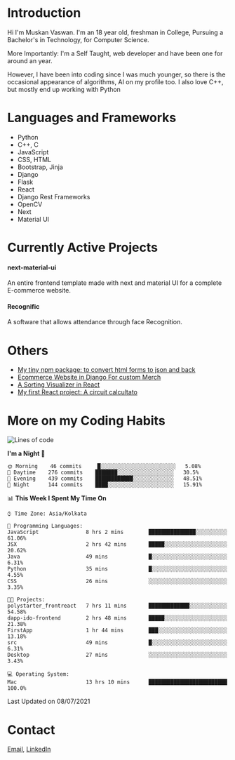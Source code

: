 <!-- - I’m currently working on:
&nbsp;&nbsp;&nbsp;&nbsp;&nbsp;&nbsp; *Circuits*[https://muskanvaswan.github.io/circuits] which, as the name suggests,  is a calculator for solving circuits with ease. This is my first React project
#### I’m currently learning : 
&nbsp;&nbsp;&nbsp;&nbsp;&nbsp;&nbsp; React.js
#### Ask me about:
&nbsp;&nbsp;&nbsp;&nbsp;&nbsp;&nbsp; Anything
#### How to reach me:
&nbsp;&nbsp;&nbsp;&nbsp;&nbsp;&nbsp; Email[mailto:muskanvaswan@gmail.com] LinkedIn[https://www.linkedin.com/in/muskan-vaswan?lipi=urn%3Ali%3Apage%3Ad_flagship3_profile_view_base_contact_details%3B%2FQpdlv5fQ12Ru4DkW2TysA%3D%3D]
#### Pronouns:
&nbsp;&nbsp;&nbsp;&nbsp;&nbsp;&nbsp; Her -->

# Introduction
Hi I'm Muskan Vaswan.
I'm an 18 year old,
freshman in College,
Pursuing a Bachelor's in Technology, for Computer Science.

More Importantly: I'm a Self Taught, web developer and have been one for around an year.

However, I have been into coding since I was much younger, so there is the occasional appearance of algorithms, AI on my profile too. I also love C++, but mostly end up working with Python


# Languages and Frameworks

- Python
- C++, C
- JavaScript
- CSS, HTML 
- Bootstrap, Jinja
- Django
- Flask
- React 
- Django Rest Frameworks
- OpenCV
- Next
- Material UI

# Currently Active Projects

#### next-material-ui
An entire frontend template made with next and material UI for a complete E-commerce website.

#### Recognific
A software that allows attendance through face Recognition.

# Others
- [My tiny npm package: to convert html forms to json and back](https://www.npmjs.com/package/forms-dynamically)
- [Ecommerce Website in Django For custom Merch](https://merch-commerce.herokuapp.com/)
- [A Sorting Visualizer in React](https://muskanvaswan.github.io/SortingVisualizer/)
- [My first React project: A circuit calcultato](https://muskanvaswan.github.io/circuits)

# More on my Coding Habits

<!--START_SECTION:waka-->
![Lines of code](https://img.shields.io/badge/From%20Hello%20World%20I%27ve%20Written-322141%20lines%20of%20code-blue)

**I'm a Night 🦉** 

```text
🌞 Morning    46 commits     █░░░░░░░░░░░░░░░░░░░░░░░░   5.08% 
🌆 Daytime    276 commits    ███████░░░░░░░░░░░░░░░░░░   30.5% 
🌃 Evening    439 commits    ████████████░░░░░░░░░░░░░   48.51% 
🌙 Night      144 commits    ████░░░░░░░░░░░░░░░░░░░░░   15.91%

```


📊 **This Week I Spent My Time On** 

```text
⌚︎ Time Zone: Asia/Kolkata

💬 Programming Languages: 
JavaScript               8 hrs 2 mins        ███████████████░░░░░░░░░░   61.06% 
JSX                      2 hrs 42 mins       █████░░░░░░░░░░░░░░░░░░░░   20.62% 
Java                     49 mins             █░░░░░░░░░░░░░░░░░░░░░░░░   6.31% 
Python                   35 mins             █░░░░░░░░░░░░░░░░░░░░░░░░   4.55% 
CSS                      26 mins             ░░░░░░░░░░░░░░░░░░░░░░░░░   3.35%

🐱‍💻 Projects: 
polystarter_frontreact   7 hrs 11 mins       █████████████░░░░░░░░░░░░   54.58% 
dapp-ido-frontend        2 hrs 48 mins       █████░░░░░░░░░░░░░░░░░░░░   21.38% 
FirstApp                 1 hr 44 mins        ███░░░░░░░░░░░░░░░░░░░░░░   13.18% 
src                      49 mins             █░░░░░░░░░░░░░░░░░░░░░░░░   6.31% 
Desktop                  27 mins             ░░░░░░░░░░░░░░░░░░░░░░░░░   3.43%

💻 Operating System: 
Mac                      13 hrs 10 mins      █████████████████████████   100.0%

```


 Last Updated on 08/07/2021
<!--END_SECTION:waka-->

# Contact

[Email](mailto:muskanvaswan@gmail.com), [LinkedIn](https://www.linkedin.com/in/muskan-vaswan?lipi=urn%3Ali%3Apage%3Ad_flagship3_profile_view_base_contact_details%3B%2FQpdlv5fQ12Ru4DkW2TysA%3D%3D)



